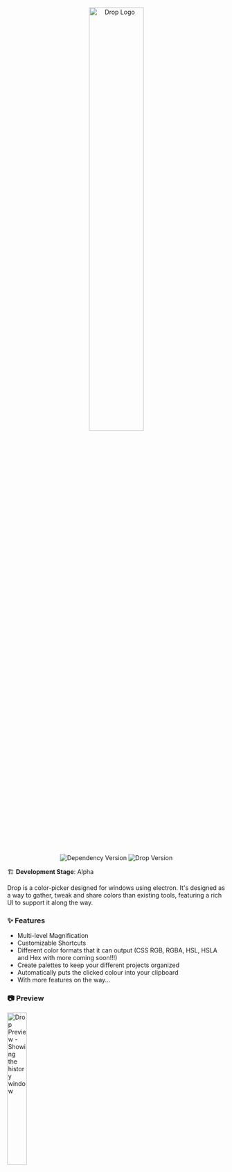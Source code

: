 <p align="center">
 <br/>
 <img src="https://raw.githubusercontent.com/motorlatitude/Drop/master/src/assets/img/Drop%20Logo.png" alt="Drop Logo" width="50%">
 <br/>
 <img src="https://david-dm.org/motorlatitude/drop.svg" alt="Dependency Version">
 <img src="https://img.shields.io/github/package-json/v/motorlatitude/drop" alt="Drop Version">
</p>


🏗️ **Development Stage**: Alpha


Drop is a color-picker designed for windows using electron. It's designed as a way to gather, tweak and share colors than
existing tools, featuring a rich UI to support it along the way.

### ✨ Features

 - Multi-level Magnification
 - Customizable Shortcuts
 - Different color formats that it can output (CSS RGB, RGBA, HSL, HSLA and Hex with more coming soon!!!)
 - Create palettes to keep your different projects organized
 - Automatically puts the clicked colour into your clipboard
 - With more features on the way...


### 📷 Preview

<img src="https://raw.githubusercontent.com/motorlatitude/Drop/master/src/assets/img/thumbnail.png" alt="Drop Preview - Showing the history window" width="30%">
